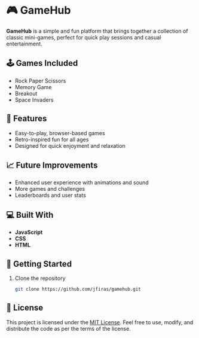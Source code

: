 # 🎮 GameHub

**GameHub** is a simple and fun platform that brings together a collection of classic mini-games, perfect for quick play sessions and casual entertainment.

## 🕹️ Games Included
- Rock Paper Scissors
- Memory Game
- Breakout
- Space Invaders

## 🚀 Features
- Easy-to-play, browser-based games
- Retro-inspired fun for all ages
- Designed for quick enjoyment and relaxation

## 📈 Future Improvements
- Enhanced user experience with animations and sound
- More games and challenges
- Leaderboards and user stats

## 💻 Built With
- **JavaScript**
- **CSS**
- **HTML**

## 📁 Getting Started
1. Clone the repository  
   ```bash
   git clone https://github.com/jfiras/gamehub.git

## 📝 License
This project is licensed under the [MIT License](https://opensource.org/licenses/MIT). Feel free to use, modify, and distribute the code as per the terms of the license.
